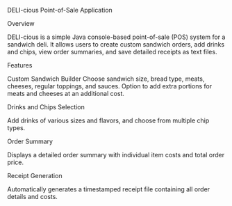 DELI-cious Point-of-Sale Application


Overview

DELI-cious is a simple Java console-based point-of-sale (POS) system for a sandwich deli. It allows users to create custom sandwich orders, add drinks and chips, view order summaries, and save detailed receipts as text files.

Features

Custom Sandwich Builder
Choose sandwich size, bread type, meats, cheeses, regular toppings, and sauces. Option to add extra portions for meats and cheeses at an additional cost.

Drinks and Chips Selection

Add drinks of various sizes and flavors, and choose from multiple chip types.

Order Summary

Displays a detailed order summary with individual item costs and total order price.

Receipt Generation

Automatically generates a timestamped receipt file containing all order details and costs.

